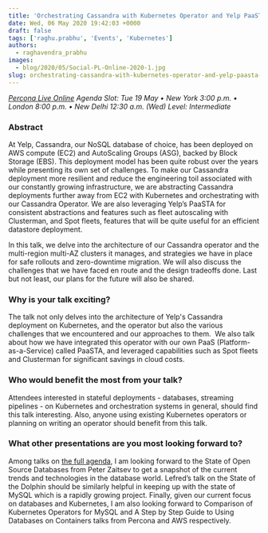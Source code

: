 ```yaml
---
title: 'Orchestrating Cassandra with Kubernetes Operator and Yelp PaaSTA - Percona Live ONLINE Talk Preview'
date: Wed, 06 May 2020 19:42:03 +0000
draft: false
tags: ['raghu.prabhu', 'Events', 'Kubernetes']
authors:
  - raghavendra_prabhu
images:
  - blog/2020/05/Social-PL-Online-2020-1.jpg
slug: orchestrating-cassandra-with-kubernetes-operator-and-yelp-paasta-percona-live-online-talk-preview
---
```


_[Percona Live Online](https://www.percona.com/live/conferences) Agenda Slot: Tue 19 May • New York 3:00 p.m. • London 8:00 p.m. • New Delhi 12:30 a.m. (Wed)_ _Level: Intermediate_

### Abstract

At Yelp, Cassandra, our NoSQL database of choice, has been deployed on AWS compute (EC2) and AutoScaling Groups (ASG), backed by Block Storage (EBS). This deployment model has been quite robust over the years while presenting its own set of challenges. To make our Cassandra deployment more resilient and reduce the engineering toil associated with our constantly growing infrastructure, we are abstracting Cassandra deployments further away from EC2 with Kubernetes and orchestrating with our Cassandra Operator. We are also leveraging Yelp’s PaaSTA for consistent abstractions and features such as fleet autoscaling with Clusterman, and Spot fleets, features that will be quite useful for an efficient datastore deployment. 

In this talk, we delve into the architecture of our Cassandra operator and the multi-region multi-AZ clusters it manages, and strategies we have in place for safe rollouts and zero-downtime migration. We will also discuss the challenges that we have faced en route and the design tradeoffs done. Last but not least, our plans for the future will also be shared.

### Why is your talk exciting?

The talk not only delves into the architecture of Yelp's Cassandra deployment on Kubernetes, and the operator but also the various challenges that we encountered and our approaches to them.  We also talk about how we have integrated this operator with our own PaaS (Platform-as-a-Service) called PaaSTA, and leveraged capabilities such as Spot fleets and Clusterman for significant savings in cloud costs.

### Who would benefit the most from your talk?

Attendees interested in stateful deployments - databases, streaming pipelines - on Kubernetes and orchestration systems in general, should find this talk interesting. Also, anyone using existing Kubernetes operators or planning on writing an operator should benefit from this talk.

### What other presentations are you most looking forward to?

Among talks on [the full agenda,](https://www.percona.com/live/percona-live-online-full-agenda) I am looking forward to the State of Open Source Databases from Peter Zaitsev to get a snapshot of the current trends and technologies in the database world. Lefred’s talk on the State of the Dolphin should be similarly helpful in keeping up with the state of MySQL which is a rapidly growing project. Finally, given our current focus on databases and Kubernetes, I am also looking forward to Comparison of Kubernetes Operators for MySQL and A Step by Step Guide to Using Databases on Containers talks from Percona and AWS respectively.